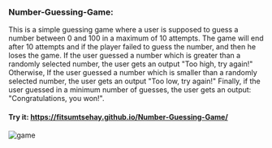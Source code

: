 ### Number-Guessing-Game:
 This is a simple guessing game where a user is supposed to guess a number between 0 and 100 in a maximum of 10 attempts.
 The game will end after 10 attempts and if the player failed to guess the number, and then he loses the game.
 If the user guessed a number which is greater than a randomly selected number, the user gets an output "Too high, try again!"
 Otherwise, If the user guessed a number which is smaller than a randomly selected number, the user gets an output "Too low, try again!"
 Finally, if the user guessed in a minimum number of guesses, the user gets an output: "Congratulations, you won!".
#### Try it: https://fitsumtsehay.github.io/Number-Guessing-Game/
![game](https://user-images.githubusercontent.com/63597726/201593591-6c02891f-ae75-47a2-9644-c5d5841f3398.jpg)

